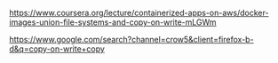 https://www.coursera.org/lecture/containerized-apps-on-aws/docker-images-union-file-systems-and-copy-on-write-mLGWm

https://www.google.com/search?channel=crow5&client=firefox-b-d&q=copy-on-write+copy


